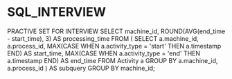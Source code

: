 # SQL_INTERVIEW
PRACTIVE SET FOR INTERVIEW
SELECT 
    machine_id,
    ROUND(AVG(end_time - start_time), 3) AS processing_time
FROM (
    SELECT 
        a.machine_id,
        a.process_id,
        MAX(CASE WHEN a.activity_type = 'start' THEN a.timestamp END) AS start_time,
        MAX(CASE WHEN a.activity_type = 'end' THEN a.timestamp END) AS end_time
    FROM 
        Activity a
    GROUP BY 
        a.machine_id, a.process_id
) AS subquery
GROUP BY 
    machine_id;
